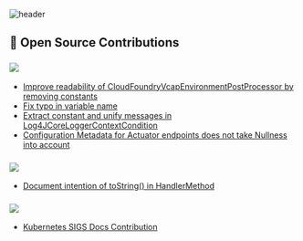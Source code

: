 ![header](https://capsule-render.vercel.app/api?type=waving&color=auto&height=243&section=header&text=Welcome!&animation=twinkling&fontSize=90&desc=I'm%20wonyong&descAlign=60&descAlignY=65)

<!--
## 📝 RESUME
___

<a href="https://wonyongg.github.io/" target="_blank"><img src="https://img.shields.io/badge/KOREAN-42A5F5?style=for-the-   badge&logo=Github&logoColor=181717"/></a>  &nbsp;
<a href="https://wonyongg.github.io/jpn" target="_blank"><img src="https://img.shields.io/badge/JAPANESE-D32F2F?style=for-the-   badge&logo=Github&logoColor=212121"/></a> &nbsp;

<br></br>


## 👨🏻‍💻 My Tech Blog
___
<a href="https://suzuworld.tistory.com/" target="_blank"><img src="https://img.shields.io/badge/Tistory-white?style=for-the-   badge&logo=Tistory&logoColor=black"/></a> &nbsp;

<br></br>

## 📬 SNS & Email
___
<a href="https://www.linkedin.com/in/wonyonghwang/" target="_blank"><img src="https://img.shields.io/badge/Linkedin-01579b?style=for-the-   badge&logo=Linkedin&logoColor=#0A66C2"/></a> &nbsp;

<br></br>

-->
## 🚀 Open Source Contributions
### <img src="https://img.shields.io/badge/springboot-6DB33F?style=for-the-badge&logo=springboot&logoColor=white">

- [Improve readability of CloudFoundryVcapEnvironmentPostProcessor by removing constants](https://github.com/spring-projects/spring-boot/pull/45855)
- [Fix typo in variable name](https://github.com/spring-projects/spring-boot/pull/45894)
- [Extract constant and unify messages in Log4JCoreLoggerContextCondition](https://github.com/spring-projects/spring-boot/pull/45967)
- [Configuration Metadata for Actuator endpoints does not take Nullness into account](https://github.com/spring-projects/spring-boot/pull/46854)


### <img src="https://img.shields.io/badge/spring framework-6DB33F?style=for-the-badge&logo=spring&logoColor=white">

- [Document intention of toString() in HandlerMethod](https://github.com/spring-projects/spring-framework/pull/35055)


### <img src="https://img.shields.io/badge/kubernetes-326CE5?style=for-the-badge&logo=kubernetes&logoColor=white">

- [Kubernetes SIGS Docs Contribution](https://github.com/kubernetes/website/pulls?q=is%3Apr+author%3Awonyongg+is%3Aclosed)


<!--
<br></br>

## 📌 Github Stats & Baekjoon Tier
___
![Wonyongg's GitHub stats](https://github-readme-stats.vercel.app/api?username=wonyongg&show_icons=true&theme=slateorange)
<br></br>
<!-- [![Solved.ac Profile](http://mazassumnida.wtf/api/v2/generate_badge?boj=hwubj)](https://solved.ac/hwubj/)

**wonyongg/wonyongg** is a ✨ _special_ ✨ repository because its `README.md` (this file) appears on your GitHub profile.

Here are some ideas to get you started:

- 🔭 I’m currently working on ...
- 🌱 I’m currently learning ...
- 👯 I’m looking to collaborate on ...
- 🤔 I’m looking for help with ...
- 💬 Ask me about ...
- 📫 How to reach me: ...
- 😄 Pronouns: ...
- ⚡ Fun fact: ...
-->
